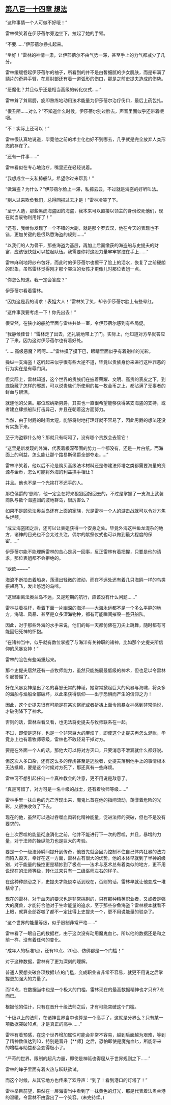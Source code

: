 ## [第八百一十四章 想法](https://www.xxbiquge.com/11_11222/9012912.html)


  “这种事情一个人可做不好哦！”

  雷林微笑着在伊莎蓓尔旁边坐下，拉起了她的手臂。

  “不要……”伊莎蓓尔挣扎起来。

  “坐好！”雷林的神情一肃，让伊莎蓓尔不由气势一滞，甚至手上的力气都减少了几分。

  雷林缓缓卷起伊莎蓓尔的袖子，所看到的并不是白皙细腻的少女肌肤，而是布满了鳞片的奇异手臂，在肩肘部还有着一道弧形的伤口，那是之前史提夫造成的伤势。

  “恶魔化？并且似乎还是相当高级的转化仪式……”

  雷林耸了耸肩膀，旋即熟练地动用法术能量为伊莎蓓尔治疗伤口，最后上药包扎。

  “很丑陋……对么？”不知道什么时候，伊莎蓓尔别过脸去，声音里面似乎还带着哽咽。

  “不！实际上还可以！”

  雷林很认真地说道，毕竟他之前的术士化也好不到哪去，几乎就是完全放弃人类形态的存在了。

  “还有一件事……”

  雷林看似在专心地治疗，嘴里还在轻轻说着。

  “我想成立一支私掠船队，希望你过来帮我！”

  “做海盗？为什么？”伊莎蓓尔脸上一滞，私掠云云，不过就是海盗的好听叫法。

  “别人过来欺负我们，总得回报过去才是！”雷林冷笑了下。

  “至于人选，那些黑虎海盗团的海盗，我本来可以直接以领主的身份绞死他们，现在就当废物利用好了！”

  “还有，我给你发现了一个不错的大副，就是那个罗宾汉，他在今天的表现也不错，更加关键的是很熟悉海盗的规则……”

  “以我们的人为骨干，那些海盗为基层，再加上后面缴获的海盗船与史提夫的财富，应该很快就可以拉起队伍。我需要你将这股力量牢牢掌控在手上……”

  雷林麻利地将纱布包好，而此时的伊莎蓓尔也擦干了脸上的泪水，恢复了之前硬朗的形象，虽然雷林觉得刚才那个哭泣的女孩才更像儿时那位表姐一点。

  “你怎么知道。我一定会答应？”

  伊莎蓓尔看着雷林。

  “因为这是我的请求！表姐大人！”雷林笑了笑，却令伊莎蓓尔脸上有些晕红。

  “这件事我要考虑一下！你先出去！”

  很显然，在狭小的船舱里面与雷林共处一室，令伊莎蓓尔感到有些局促。

  “我静候佳音！”雷林走了出去，还礼貌地带上了门。实际上，他知道对方早就答应了下来，因为这对伊莎蓓尔也有着好处。

  “……高级恶魔？呵呵……”雷林摸了摸下巴，眼睛里面似乎有着别样的光彩。

  操纵一支海盗！这听起来似乎很有些大逆不道，毕竟以贵族身份来进行这种罪恶的行为实在是有辱门风。

  但实际上，雷林知道，这个世界的贵族们在披着荣耀、文明、高贵的表皮之下，到底隐藏了怎样的邪恶，可以说贵族们所使用的每一枚金币之上，都沾满了无辜者的鲜血与眼泪。

  就连他的父亲。那位琼纳斯男爵，其实也一直很希望能够获得某支海盗的支持，或者建立肆掠船队打击异己，并且在朝着这方面努力。

  当然，由于封爵的时间太短，能够将封地打理好就不容易了，因此男爵的想法还没有实施下来。

  至于海盗罪什么的？那就只有呵呵了，没有哪个贵族会去管它！

  “这里是新发现的外海，代表着根深蒂固的势力一个都没有，还是一片白纸。而海面上的利益，怎么能让那个路易斯侯爵全部夺走……”

  雷林冷笑着，他以后不论是购买高级法术材料还是修建法师塔之类都需要海量的资源与金币，怎么可能将外海的利益拱手相让？

  并且。他也不是一个光挨打不还手的人。

  那位侯爵的‘恩赐’，他一定会在将来狠狠回报回去的，不过是掌握了一支海上武装商队与数个海盗团的波地群岛，很厉害么？

  如果不是顾忌法奥兰岛还有上面的家族，光是雷林一个人的游击战就可以令对方焦头烂额。

  “成立海盗团之后，还可以让表姐获得一个安身之处。毕竟外海这种鱼龙混杂的地方，诸神的目光也不会太过关注，偶尔的献祭仪式也可以做到最大程度的保密……”

  伊莎蓓尔能不能理解雷林的苦心是另一回事，反正雷林有着把握，只要是他的请求，那位表姐都不会拒绝的。

  “欧欧~~~~”

  海浪不断拍击着船身，荡漾出轻微的波动，而在不远处还有着几只海鸥一样的鸟类振翅高飞，发出悠远的鸟啼。

  “这里距离法奥兰岛不远，又是短期的航行，应该没有什么问题……”

  雷林扶着栏杆，看着下面一片幽深的海洋——大海永远都不是一个多么平静的地方，海啸、风暴、甚至是众多深海物种，都有可能瞬间摧毁一整只船队。

  因此，对于那些外海的水手来说，他们的每一天都仿佛在刀尖上跳舞，随时都有可能回归死神的怀抱。

  “在诸神当中，似乎就有数位掌握了与海洋有关神职的诸神，比如那个史提夫所信仰的风暴女神！”

  雷林的脸色有些凝重起来。

  那个史提夫居然还有一点牧师能力，虽然只能施展最低级的神术，但也足以令雷林引起警惕了。

  好在风暴女神是出了名的喜怒无常的神祗，她常常掀起巨大的风暴与海啸，将众多的海船与渔船全部破坏，以此来获得信仰——出于恐惧而产生的信仰之力！

  因此，这个史提夫很有可能是在某次祭祀或者祈祷上面令风暴女神感到非常愉悦，才破例降下了神术。

  否则的话，雷林左看又看，也无法将史提夫与牧师联系在一起。

  不过，即使是这样，也是一个非常巨大的麻烦了，即使这个史提夫再怎么混账，毕竟身上也有着牧师等级，雷林也不敢轻易干掉对方。

  要是在外面一个人的话，那他大可以将对方灭口，只要消息不泄漏就什么都好说。

  但这次人多口杂，还有这么多的俘虏甚至是逃脱者，史提夫落到他手上的事情根本无法抵赖，要是这个时候对方死了，那还真有一些麻烦。

  雷林可不想引起任何一个真神教会的注意，更不用说是敌意了。

  “真是可惜了，对方可是一名十级的战士，还有着牧师等级……”

  雷林手里一抹血色的光芒浮现出来，魔鬼匕首在他的指间流动，荡漾着危险的光彩，又很快收敛了下去。

  现在的他，虽然可以通过吞噬血肉转化精神能量，促进法师的突破，但也不是没有要求的。

  在上次吞噬的能量彻底消化之前，他并不能进行下一次的吞噬，并且，暴增的力量，对于法师的操纵能力也是巨大的考验。

  要是一个一级法师瞬间提升到传奇，他首先就会因为控制不住自己体内狂暴的法力而陷入毁灭，幸好在这一方面，雷林占有很大的优势，他的本体早就到了半神的级别，对于能量的操控更是精妙到了极点——法术与巫术总有着类似的地方，更不用说现在的法师等级，转化过来只有一二级巫师左右的样子。

  在这种种顾忌之下，史提夫才能侥幸活到现在，否则的话，雷林早就让他变成一堆枯骨了。

  现在的雷林，对于血肉的要求也是非常挑剔的，只有那种精英职业者，又或者是强大的魔兽，才能符合他对于生命能量的追求，至于那些杂鱼海盗？雷林根本就看不上眼，就算全部吞噬了都不一定比得上史提夫一个，更不用说能量的驳杂了。

  “这个世界的能量等级，似乎限制非常严格……”

  雷林看了一眼自己的数据栏，由于这次没有动用魔鬼血匕，所以他的数据还是和之前一样，没有着任何的变化。

  “成年人的标准1点，还有10点、20点、仿佛都是一个门槛！”

  对于这种数据，雷林有了更为深刻的理解。

  普通人要想突破各项数据1点的门槛，变成职业者非常不容易，就更不用说之后掌握更加强大的力量了。

  而10点，在数据当中也是一个极大的门槛，雷林现在的最高数据精神也才只有7点而已。

  根据他的估计，只有在晋升十级法师之后，才有可能突破这个门槛。

  “十级以上的法师，在诸神世界当中也算是一个高手了，这就是分界么？只有某一项数据突破10点，才是真正的高手……”

  雷林有着预感，在这个世界增加属性可能会非常不容易，越到后面越为艰难，等到了精神数值达到10，特别是晋升【**师】之后，恐怕即使是魔鬼血匕，所能带来的增幅与助益都会变得极小了。

  “严苛的世界，限制的超凡力量，即使是神祗也得屈从于世界规则之下……”

  雷林的眸子里面有着火热与跃跃欲试。

  而这个时候，从其它地方也传来了欢呼声：“到了！看到港口的灯塔了！”

  雷林举目前望，果然在一层海雾当中看到了一抹黄色的灯光，那是代表着法奥兰港的温暖，令雷林不由露出了一个笑容。(未完待续。)
